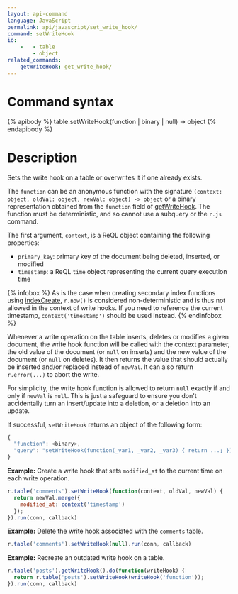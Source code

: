 ```yaml
---
layout: api-command
language: JavaScript
permalink: api/javascript/set_write_hook/
command: setWriteHook
io:
    -   - table
        - object
related_commands:
    getWriteHook: get_write_hook/
---
```


# Command syntax #

{% apibody %}
table.setWriteHook(function | binary | null) &rarr; object
{% endapibody %}

# Description #

Sets the write hook on a table or overwrites it if one already exists.

The `function` can be an anonymous function with the signature `(context: object, oldVal: object, newVal: object) -> object` or a binary representation obtained from the `function` field of [getWriteHook](/api/javascript/get_write_hook). The function must be deterministic, and so cannot use a subquery or the `r.js` command.

The first argument, `context`, is a ReQL object containing the following properties:

- `primary_key`: primary key of the document being deleted, inserted, or modified
- `timestamp`: a ReQL `time` object representing the current query execution time

{% infobox %}
As is the case when creating secondary index functions using [indexCreate](/api/javascript/index_create), `r.now()` is considered non-deterministic and is thus not allowed in the context of write hooks. If you need to reference the current timestamp, `context('timestamp')` should be used instead.
{% endinfobox %}

Whenever a write operation on the table inserts, deletes or modifies a given document, the write hook function will be called with the context parameter, the old value of the document (or `null` on inserts) and the new value of the document (or `null` on deletes). It then returns the value that should actually be inserted and/or replaced instead of `newVal`. It can also return `r.error(...)` to abort the write.

For simplicity, the write hook function is allowed to return `null` exactly if and only if `newVal` is `null`. This is just a safeguard to ensure you don't accidentally turn an insert/update into a deletion, or a deletion into an update.

If successful, `setWriteHook` returns an object of the following form:

```js
{
  "function": <binary>,
  "query": "setWriteHook(function(_var1, _var2, _var3) { return ...; })",
}
```

__Example:__ Create a write hook that sets `modified_at` to the current time on each write operation.

```js
r.table('comments').setWriteHook(function(context, oldVal, newVal) {
  return newVal.merge({
    modified_at: context('timestamp')
  });
}).run(conn, callback)
```

__Example:__ Delete the write hook associated with the `comments` table.

```js
r.table('comments').setWriteHook(null).run(conn, callback)
```

__Example:__ Recreate an outdated write hook on a table.

```js
r.table('posts').getWriteHook().do(function(writeHook) {
  return r.table('posts').setWriteHook(writeHook('function'));
}).run(conn, callback)
```
